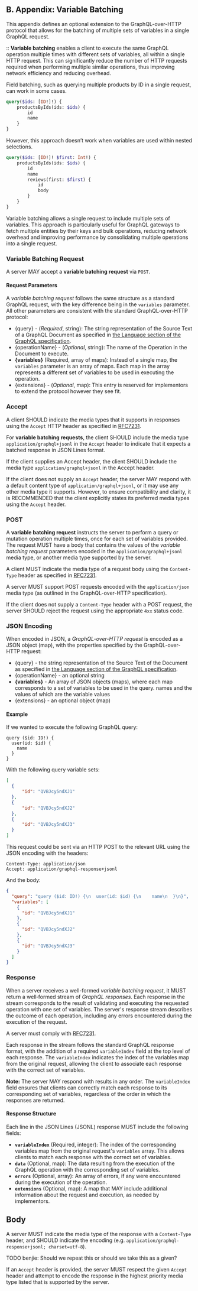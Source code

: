 ## B. Appendix: Variable Batching

This appendix defines an optional extension to the GraphQL-over-HTTP protocol that allows for the batching of multiple sets of variables in a single GraphQL request.

:: **Variable batching** enables a client to execute the same GraphQL operation multiple times with different sets of variables, all within a single HTTP request. This can significantly reduce the number of HTTP requests required when performing multiple similar operations, thus improving network efficiency and reducing overhead.

Field batching, such as querying multiple products by ID in a single request, can work in some cases.

```graphql
query($ids: [ID!]!) {
    productsByIds(ids: $ids) {
        id
        name
    }
}
```

However, this approach doesn’t work when variables are used within nested selections.

```graphql
query($ids: [ID!]! $first: Int!) {
    productsByIds(ids: $ids) {
        id
        name
        reviews(first: $first) {
            id
            body
        }
    }
}
```

Variable batching allows a single request to include multiple sets of variables. This approach is particularly useful for GraphQL gateways to fetch multiple entities by their keys and bulk operations, reducing network overhead and improving performance by consolidating multiple operations into a single request.

### Variable Batching Request

A server MAY accept a **variable batching request** via `POST`.

#### Request Parameters

A _variable batching request_ follows the same structure as a standard GraphQL request, with the key difference being in the `variables` parameter. All other parameters are consistent with the standard GraphQL-over-HTTP protocol:

- {query} - (_Required_, string): The string representation of the Source Text
  of a GraphQL Document as specified in
  [the Language section of the GraphQL specification](https://spec.graphql.org/draft/#sec-Language).
- {operationName} - (_Optional_, string): The name of the Operation in the
  Document to execute.
- **{variables}** (Required, array of maps):
  Instead of a single map, the `variables` parameter is an array of maps. Each map in the array represents a different set of variables to be used in executing the operation.
- {extensions} - (_Optional_, map): This entry is reserved for implementors to
  extend the protocol however they see fit.

### Accept

A client SHOULD indicate the media types that it supports in responses using the `Accept` HTTP header as specified in [RFC7231](https://datatracker.ietf.org/doc/html/rfc7231).

For **variable batching requests**, the client SHOULD include the media type `application/graphql+jsonl` in the `Accept` header to indicate that it expects a batched response in JSON Lines format.

If the client supplies an Accept header, the client SHOULD include the media type `application/graphql+jsonl` in the Accept header.

If the client does not supply an `Accept` header, the server MAY respond with a default content type of `application/graphql+jsonl`, or it may use any other media type it supports. However, to ensure compatibility and clarity, it is RECOMMENDED that the client explicitly states its preferred media types using the `Accept` header.

### POST

A **variable batching request** instructs the server to perform a query or mutation operation multiple times, once for each set of variables provided. The request MUST have a body that contains the values of the _variable batching request_ parameters encoded in the `application/graphql+jsonl` media type, or another media type supported by the server.

A client MUST indicate the media type of a request body using the `Content-Type` header as specified in [RFC7231](https://datatracker.ietf.org/doc/html/rfc7231).

A server MUST support POST requests encoded with the `application/json` media type (as outlined in the GraphQL-over-HTTP specification).

If the client does not supply a `Content-Type` header with a POST request, the server SHOULD reject the request using the appropriate `4xx` status code.

### JSON Encoding

When encoded in JSON, a _GraphQL-over-HTTP request_ is encoded as a JSON object
(map), with the properties specified by the GraphQL-over-HTTP request:

- {query} - the string representation of the Source Text of the Document as
  specified in
  [the Language section of the GraphQL specification](https://spec.graphql.org/draft/#sec-Language).
- {operationName} - an optional string
- **{variables}** - An array of JSON objects (maps), where each map corresponds to a set of variables to be used in the query.
  names and the values of which are the variable values
- {extensions} - an optional object (map)

#### Example

If we wanted to execute the following GraphQL query:

```raw graphql example
query ($id: ID!) {
  user(id: $id) {
    name
  }
}
```

With the following query variable sets:

```json example
[
  {
      "id": "QVBJcy5ndXJ1"
  },
  {
      "id": "QVBJcy5ndXJ2"
  },
  {
      "id": "QVBJcy5ndXJ3"
  }
]
```

This request could be sent via an HTTP POST to the relevant URL using the JSON
encoding with the headers:

```headers example
Content-Type: application/json
Accept: application/graphql-response+jsonl
```

And the body:

```json example
{
  "query": "query ($id: ID!) {\n  user(id: $id) {\n    name\n  }\n}",
  "variables": [
    {
      "id": "QVBJcy5ndXJ1"
    },
    {
      "id": "QVBJcy5ndXJ2"
    },
    {
      "id": "QVBJcy5ndXJ3"
    }
  ]
}
```

### Response

When a server receives a well-formed _variable batching request_, it MUST return a well‐formed stream of _GraphQL responses_. Each response in the stream corresponds to the result of validating and executing the requested operation with one set of variables. The server's response stream describes the outcome of each operation, including any errors encountered during the execution of the request.

A server must comply with [RFC7231](https://datatracker.ietf.org/doc/html/rfc7231).

Each response in the stream follows the standard GraphQL response format, with the addition of a required `variableIndex` field at the top level of each response. The `variableIndex` indicates the index of the variables map from the original request, allowing the client to associate each response with the correct set of variables.

**Note:** The server MAY respond with results in any order. The `variableIndex` field ensures that clients can correctly match each response to its corresponding set of variables, regardless of the order in which the responses are returned.

#### Response Structure

Each line in the JSON Lines (JSONL) response MUST include the following fields:

- **`variableIndex`** (Required, integer): The index of the corresponding variables map from the original request's `variables` array. This allows clients to match each response with the correct set of variables.
- **`data`** (Optional, map): The data resulting from the execution of the GraphQL operation with the corresponding set of variables.
- **`errors`** (Optional, array): An array of errors, if any were encountered during the execution of the operation.
- **`extensions`** (Optional, map): A map that MAY include additional information about the request and execution, as needed by implementors.

## Body

A server MUST indicate the media type of the response with a `Content-Type` header, and SHOULD indicate the encoding (e.g. `application/graphql-response+jsonl; charset=utf-8`).

TODO benjie: Should we repeat this or should we take this as a given?

If an `Accept` header is provided, the server MUST respect the given `Accept`
header and attempt to encode the response in the highest priority media type
listed that is supported by the server.


